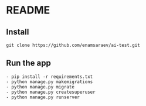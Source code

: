 # README

## Install

    git clone https://github.com/enamsaraev/ai-test.git

## Run the app

    - pip install -r requirements.txt
    - python manage.py makemigrations
    - python manage.py migrate
    - python manage.py createsuperuser
    - python manage.py runserver
